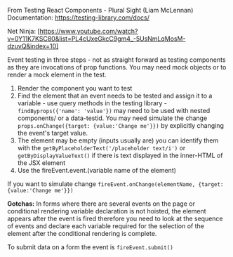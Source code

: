 From Testing React Components - Plural Sight (Liam McLennan)
Documentation: https://testing-library.com/docs/

Net Ninja: [https://www.youtube.com/watch?v=0Y11K7KSC80&list=PL4cUxeGkcC9gm4_-5UsNmLqMosM-dzuvQ&index=10]

Event testing in three steps - not as straight forward as testing components as they are invocations of prop functions. You may need mock objects or to render a mock element in the test.

1. Render the component you want to test
2. Find the element that an event needs to be tested and assign it to a variable - use query methods in the testing library - `findByprops({'name': 'value'})` may need to be used with nested components/ or a data-testid. You may need simulate the change `props.onChange({target: {value:'Change me'}})` by explicitly changing the event's target value.
3. The element may be empty (inputs usually are) you can identify them with the `getByPlaceholderText('/placeholder text/i')` or `getByDisplayValueText()` if there is text displayed in the inner-HTML of the JSX element
4. Use the fireEvent.event.(variable name of the element)

If you want to simulate change `fireEvent.onChange(elementName, {target: {value:'Change me'}})`

**Gotchas:** In forms where there are several events on the page or conditional rendering variable declaration is not hoisted, the element appears after the event is fired therefore you need to look at the sequence of events and declare each variable required for the selection of the element after the conditional rendering is complete.

To submit data on a form the event is `fireEvent.submit()`
